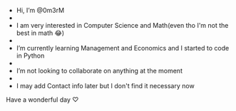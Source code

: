 -  Hi, I’m @0m3rM
-  
-  I am very interested in Computer Science and Math(even tho I'm not the best in math 😂)
-  
-  I’m currently learning Management and Economics and I started to code in Python
-  
-  I’m not looking to collaborate on anything at the moment
-  
- I may add  Contact info later but I don't find it necessary now

Have a wonderful day ♡
